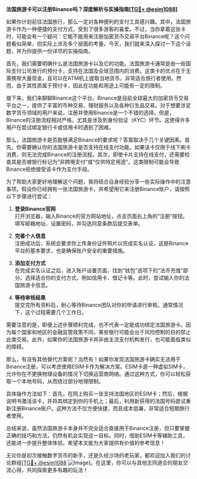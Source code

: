 **法国旅游卡可以注册Binance吗？深度解析与实操指南[[TG💪+ @esim1088](https://t.me/s/esim1088)]**

如果你计划前往法国旅行，那么一定对各种便利的支付工具感兴趣。其中，法国旅游卡作为一种便捷的支付方式，受到了很多游客的喜爱。不过，当你拿着这张卡时，可能会有一个疑问：它能不能用来注册加密货币交易平台Binance呢？这个问题看似简单，但实际上涉及多个层面的考量。今天，我们就来深入探讨一下这个话题，并为你提供一份详尽的实操指南。

首先，我们需要明确什么是法国旅游卡以及它的功能。法国旅游卡通常是由一些国际支付公司发行的预付卡，支持在法国及全球范围内的消费。这类卡的优点在于无需携带大量现金，且可以在ATM机上提取当地货币，非常适合旅行者使用。然而，由于其性质属于预付卡，因此在功能和用途上可能有一定的限制。

接下来，我们来聊聊Binance这个平台。Binance是目前全球最大的加密货币交易平台之一，提供了丰富的币种交易、理财服务以及各种衍生品交易。对于想要涉足数字货币领域的用户来说，注册并使用Binance是一个不错的选择。但是，Binance的注册流程相对严格，尤其是涉及到身份验证（KYC）环节。这使得许多用户在尝试绑定银行卡或信用卡时遇到了困难。

那么，法国旅游卡是否能够满足Binance的要求呢？答案取决于几个关键因素。首先，你需要确认你的法国旅游卡是否支持在线支付功能。如果该卡仅限于线下刷卡消费，则无法完成Binance的注册流程。其次，即使卡片支持在线支付，还需要检查其是否被银行标记为“非跨境支付”或“仅供特定用途”。这类限制可能会导致Binance拒绝接受该卡作为支付手段。

为了帮助大家更好地理解这个问题，我将结合自身经验分享一些实际操作中的注意事项。假设你已经拥有一张法国旅游卡，并希望用它来注册Binance账户，请按照以下步骤进行尝试：

1. **登录Binance官网**  
   打开浏览器，输入Binance的官方网站地址，点击页面右上角的“注册”按钮。填写邮箱地址、设置密码，并勾选同意条款后提交表单。

2. **完善个人信息**  
   注册成功后，系统会要求你上传身份证件照片以完成实名认证。这是Binance平台的基本要求，也是确保账户安全的重要措施。

3. **添加支付方式**  
   在完成实名认证之后，进入账户设置页面，找到“钱包”选项下的“法币充值”部分。选择适合你的支付方式，例如信用卡、借记卡等。此时，尝试输入你的法国旅游卡信息。

4. **等待审核结果**  
   提交完所有资料后，耐心等待Binance团队对你的申请进行审核。通常情况下，这个过程需要几个工作日。

需要注意的是，即便上述步骤顺利完成，也不代表一定能成功绑定法国旅游卡。因为每个国家和地区的金融监管政策不同，某些银行可能会出于风险控制的目的禁止此类交易。此外，如果你的法国旅游卡并非由主流支付机构发行，也可能面临类似的障碍。

那么，有没有其他替代方案呢？当然有！如果你发现法国旅游卡确实无法用于Binance注册，可以考虑使用ESIM卡作为解决方案。ESIM卡是一种虚拟SIM卡，允许你在不更换物理设备的情况下切换运营商网络。通过这种方式，你可以轻松获取一个本地号码，从而绕过部分地理限制。

具体操作方法如下：首先，在网上购买一张支持法国地区的ESIM卡；然后，根据说明书激活该卡，并将其绑定到你的手机上；最后，利用新获得的法国号码尝试重新注册Binance账户。这种方法不仅方便快捷，而且成本低廉，非常适合短期旅行者使用。

总结来说，虽然法国旅游卡本身并不完全适合直接用于Binance注册，但只要掌握正确的技巧和方法，仍然有机会实现这一目标。同时，借助ESIM卡等辅助工具，还能进一步提升整体体验。希望本文能为大家提供有价值的参考信息！

无论你是初次接触数字货币的新手，还是久经沙场的老玩家，都欢迎加入我们的讨论群组[[TG💪+ @esim1088](https://t.me/s/esim1088) ![Image](https://i.postimg.cc/4NQfJmqS/Snipaste-2025-05-13-00-14-12.png)]。在这里，你可以与其他志同道合的朋友交流心得，共同探索更多有趣的玩法！